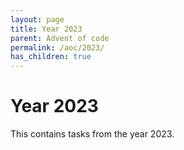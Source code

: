 ```yaml
---
layout: page
title: Year 2023
parent: Advent of code
permalink: /aoc/2023/
has_children: true
---
```


# Year 2023

This contains tasks from the year 2023.



